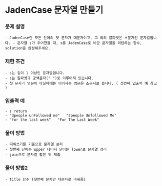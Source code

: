 # JadenCase 문자열 만들기
### 문제 설명
    - JadenCase란 모든 단어의 첫 문자가 대문자이고, 그 외의 알파벳은 소문자인 문자열입니다. - 문자열 s가 주어졌을 때, s를 JadenCase로 바꾼 문자열을 리턴하는 함수, solution을 완성해주세요.

### 제한 조건
    - s는 길이 1 이상인 문자열입니다.
    - s는 알파벳과 공백문자(" ")로 이루어져 있습니다.
    - 첫 문자가 영문이 아닐때에는 이어지는 영문은 소문자로 씁니다. ( 첫번째 입출력 예 참고 )
### 입출력 예
    - s	return
    - "3people unFollowed me"	"3people Unfollowed Me"
    - "for the last week"	"For The Last Week"

### 풀이 방법
    - 띄워쓰기를 기준으로 문자열 분리
    - 첫번째 단어는 upper 나머지 단어는 lower로 문자열 정리
    - join으로 문자열 합친 뒤 제출

### 풀이 방법2
    - title 함수 (첫번째 문자만 대문자로 바꿔줌)